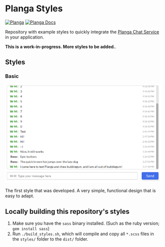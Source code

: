 # Planga Styles

[![Planga](https://img.shields.io/badge/%F0%9F%98%8E%20planga-chat-ff00ff.svg)](http://www.planga.io/)
[![Planga Docs](https://img.shields.io/badge/planga-docs-lightgrey.svg)](http://www.planga.io/docs)

Repository with example styles to quickly integrate the [Planga Chat Service](https://planga.io) in your application.

**This is a work-in-progress. More styles to be added.**.

## Styles

### Basic

![Basic](/thumbs/basic2.png)

The first style that was developed. A very simple, functional design that is easy to adapt.


## Locally building this repository's styles

1. Make sure you have the `sass`  binary installed. (Such as the ruby version; `gem install sass`)
2. Run `./build_styles.sh`, which will compile and copy all `*.scss` files in the `styles/` folder to the `dist/` folder.
